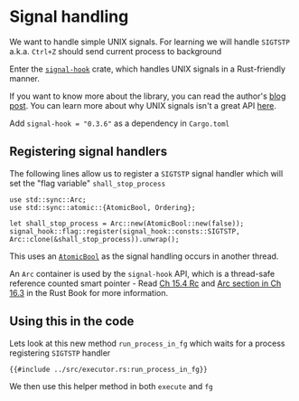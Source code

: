 # Signal handling

We want to handle simple UNIX signals. For learning we will handle `SIGTSTP` a.k.a. `Ctrl+Z` should send current process to background

Enter the [`signal-hook`](https://docs.rs/signal-hook/0.3.6/signal_hook/) crate, which handles UNIX signals in a Rust-friendly manner.

If you want to know more about the library, you can read the author's [blog post](https://vorner.github.io/2018/06/28/signal-hook.html). You can learn more about why UNIX signals isn't a great API [here](https://ldpreload.com/blog/signalfd-is-useless).

Add `signal-hook = "0.3.6"` as a dependency in `Cargo.toml`

## Registering signal handlers

The following lines allow us to register a `SIGTSTP` signal handler which will set the "flag variable" `shall_stop_process`

```rust,no_run,noplayground
use std::sync::Arc;
use std::sync::atomic::{AtomicBool, Ordering};

let shall_stop_process = Arc::new(AtomicBool::new(false));
signal_hook::flag::register(signal_hook::consts::SIGTSTP, Arc::clone(&shall_stop_process)).unwrap();
```

This uses an [`AtomicBool`](https://doc.rust-lang.org/std/sync/atomic/struct.AtomicBool.html) as the signal handling occurs in another thread.

An `Arc` container is used by the `signal-hook` API, which is a thread-safe reference counted smart pointer - Read [Ch 15.4 Rc](https://doc.rust-lang.org/book/ch15-04-rc.html) and [Arc section in Ch 16.3](https://doc.rust-lang.org/book/ch16-03-shared-state.html#atomic-reference-counting-with-arct) in the Rust Book for more information.

## Using this in the code

Lets look at this new method `run_process_in_fg` which waits for a process registering `SIGTSTP` handler

```rust,no_run,noplayground
{{#include ../src/executor.rs:run_process_in_fg}}
```

We then use this helper method in both `execute` and `fg`
